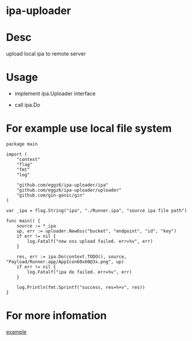 # ipa-uploader

# Desc 

upload local ipa to remote server

# Usage

- implement ipa.Uploader interface

- call ipa.Do

# For example use local file system

```
package main

import (
	"context"
	"flag"
	"fmt"
	"log"

	"github.com/eggz6/ipa-uploader/ipa"
	"github.com/eggz6/ipa-uploader/uploader"
	"github.com/gin-gonic/gin"
)

var _ipa = flag.String("ipa", "./Runner.ipa", "source ipa file path")

func main() {
	source := *_ipa
	up, err := uploader.NewOss("bucket", "endpoint", "id", "key")
	if err != nil {
		log.Fatalf("new oss upload failed. err=%v", err)
	}

	res, err := ipa.Do(context.TODO(), source, "Payload/Runner.app/AppIcon60x60@3x.png", up)
	if err != nil {
		log.Fatalf("ipa do failed. err=%v", err)
	}

	log.Println(fmt.Sprintf("success, res=%+v", res))
}

```

# For more infomation
[example](https://github.com/eggz6/ipa-uploader/tree/master/example)

